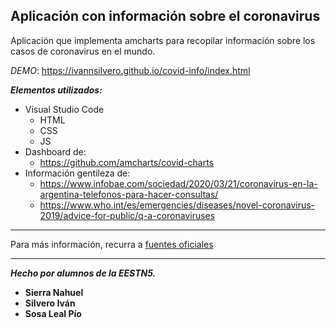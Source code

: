 ## Aplicación con información sobre el coronavirus

Aplicación que implementa amcharts para recopilar información sobre los casos de coronavirus en el mundo.

_DEMO_: https://ivannsilvero.github.io/covid-info/index.html

***Elementos utilizados:*** 
- Visual Studio Code
    - HTML
    - CSS
    - JS
- Dashboard de: 
    - https://github.com/amcharts/covid-charts
- Información gentileza de:
    - https://www.infobae.com/sociedad/2020/03/21/coronavirus-en-la-argentina-telefonos-para-hacer-consultas/
    - https://www.who.int/es/emergencies/diseases/novel-coronavirus-2019/advice-for-public/q-a-coronaviruses
___
Para más información, recurra a [fuentes oficiales](https://www.who.int/es)

___
***Hecho por alumnos de la EESTN5.*** 
- **Sierra Nahuel**
- **Silvero Iván** 
- **Sosa Leal Pío**
